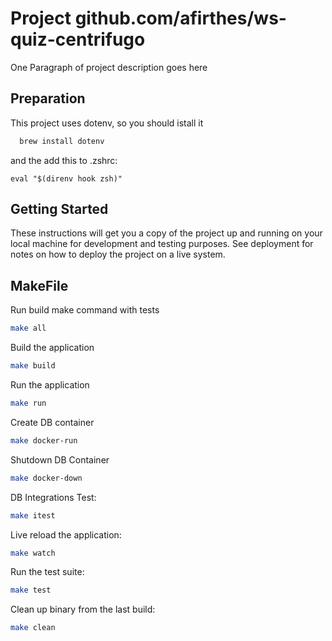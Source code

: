 # Project github.com/afirthes/ws-quiz-centrifugo

One Paragraph of project description goes here

## Preparation

This project uses dotenv, so you should istall it
```bash
  brew install dotenv
```
and the add this to .zshrc:
```
eval "$(direnv hook zsh)"
```

## Getting Started

These instructions will get you a copy of the project up and running on your local machine for development and testing purposes. See deployment for notes on how to deploy the project on a live system.

## MakeFile

Run build make command with tests
```bash
make all
```

Build the application
```bash
make build
```

Run the application
```bash
make run
```
Create DB container
```bash
make docker-run
```

Shutdown DB Container
```bash
make docker-down
```

DB Integrations Test:
```bash
make itest
```

Live reload the application:
```bash
make watch
```

Run the test suite:
```bash
make test
```

Clean up binary from the last build:
```bash
make clean
```
